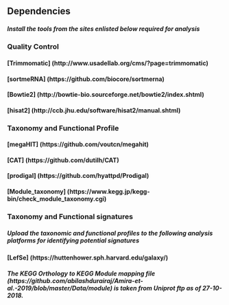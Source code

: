 
<h2> Dependencies
<h5>  Install the tools from the sites enlisted below required for analysis  
<h3>  Quality Control
<h4>    [Trimmomatic]       (http://www.usadellab.org/cms/?page=trimmomatic)
<h4>    [sortmeRNA]         (https://github.com/biocore/sortmerna)
<h4>    [Bowtie2]           (http://bowtie-bio.sourceforge.net/bowtie2/index.shtml)
<h4>    [hisat2]            (http://ccb.jhu.edu/software/hisat2/manual.shtml)
<h3>  Taxonomy and Functional Profile
<h4>    [megaHIT]           (https://github.com/voutcn/megahit)
<h4>    [CAT]               (https://github.com/dutilh/CAT)
<h4>    [prodigal]          (https://github.com/hyattpd/Prodigal)
<h4>    [Module_taxonomy]   (https://www.kegg.jp/kegg-bin/check_module_taxonomy.cgi)  
<h3>  Taxonomy and Functional signatures
<h5>    Upload the taxonomic and functional profiles to the following analysis platforms for identifying potential signatures   
<h4>    [LefSe]             (https://huttenhower.sph.harvard.edu/galaxy/)
<h5>    The KEGG Orthology to KEGG Module mapping file (https://github.com/abilashdurairaj/Amira-et-al.-2019/blob/master/Data/module) is taken from Uniprot ftp as of 27-10-2018.
  

